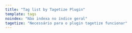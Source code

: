 ```yaml
---
title: "Tag list by Tagetize Plugin"
template: tags
noindex: "Não indexa no índice geral"
tagetize: "Necessário para o plugin tagetize funcionar"
---
```

